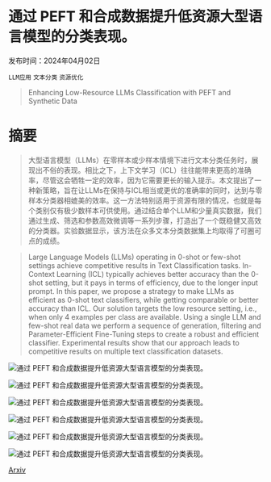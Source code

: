 # 通过 PEFT 和合成数据提升低资源大型语言模型的分类表现。

发布时间：2024年04月02日

`LLM应用` `文本分类` `资源优化`

> Enhancing Low-Resource LLMs Classification with PEFT and Synthetic Data

# 摘要

> 大型语言模型（LLMs）在零样本或少样本情境下进行文本分类任务时，展现出不俗的表现。相比之下，上下文学习（ICL）往往能带来更高的准确率，尽管这会牺牲一定的效率，因为它需要更长的输入提示。本文提出了一种新策略，旨在让LLMs在保持与ICL相当或更优的准确率的同时，达到与零样本分类器相媲美的效率。这一方法特别适用于资源有限的情况，也就是每个类别仅有极少数样本可供使用。通过结合单个LLM和少量真实数据，我们通过生成、筛选和参数高效微调等一系列步骤，打造出了一个既稳健又高效的分类器。实验数据显示，该方法在众多文本分类数据集上均取得了可圈可点的成绩。

> Large Language Models (LLMs) operating in 0-shot or few-shot settings achieve competitive results in Text Classification tasks. In-Context Learning (ICL) typically achieves better accuracy than the 0-shot setting, but it pays in terms of efficiency, due to the longer input prompt. In this paper, we propose a strategy to make LLMs as efficient as 0-shot text classifiers, while getting comparable or better accuracy than ICL. Our solution targets the low resource setting, i.e., when only 4 examples per class are available. Using a single LLM and few-shot real data we perform a sequence of generation, filtering and Parameter-Efficient Fine-Tuning steps to create a robust and efficient classifier. Experimental results show that our approach leads to competitive results on multiple text classification datasets.

![通过 PEFT 和合成数据提升低资源大型语言模型的分类表现。](../../../paper_images/2404.02422/x1.png)

![通过 PEFT 和合成数据提升低资源大型语言模型的分类表现。](../../../paper_images/2404.02422/pos_real_wc.png)

![通过 PEFT 和合成数据提升低资源大型语言模型的分类表现。](../../../paper_images/2404.02422/pos_syn_wc.png)

![通过 PEFT 和合成数据提升低资源大型语言模型的分类表现。](../../../paper_images/2404.02422/bar-graph_updated.png)

![通过 PEFT 和合成数据提升低资源大型语言模型的分类表现。](../../../paper_images/2404.02422/data_vs_acc_trec.png)

![通过 PEFT 和合成数据提升低资源大型语言模型的分类表现。](../../../paper_images/2404.02422/x2.png)

[Arxiv](https://arxiv.org/abs/2404.02422)